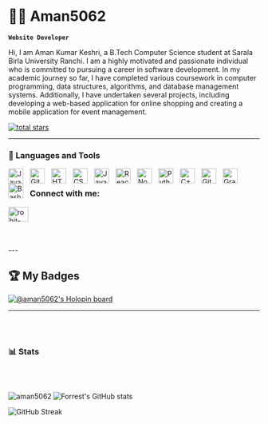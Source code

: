 # 👨‍💻 Aman5062

**`Website Developer`**

Hi, I am Aman Kumar Keshri, a B.Tech Computer Science student at Sarala Birla University Ranchi. I am a highly motivated and passionate individual who is committed to pursuing a career in software development.
In my academic journey so far, I have completed various coursework in computer programming, data structures, algorithms, and database management systems. Additionally, I have undertaken several projects, including developing a web-based application for online shopping and creating a mobile application for event management.

   <p align="left">
      <a href="https://github.com/aman5062?tab=repositories&sort=stargazers">
         <img alt="total stars" title="Total stars on GitHub" src="https://custom-icon-badges.demolab.com/github/stars/aman5062?color=55960c&style=for-the-badge&labelColor=488207&logo=star"/></a>
   </p>

---

### 🧰 Languages and Tools

<img align="left" alt="Java" width="30px" style="padding-right:10px;" src="https://cdn.jsdelivr.net/gh/devicons/devicon/icons/java/java-original.svg"/>
<img align="left" alt="Git" width="30px" style="padding-right:10px;" src="https://cdn.jsdelivr.net/gh/devicons/devicon/icons/git/git-original.svg" />
<img align="left" alt="HTML" width="30px" style="padding-right:10px;" src="https://cdn.jsdelivr.net/gh/devicons/devicon/icons/html5/html5-plain.svg" />
<img align="left" alt="CSS" width="30px" style="padding-right:10px;" src="https://cdn.jsdelivr.net/gh/devicons/devicon/icons/css3/css3-plain.svg" />
<img align="left" alt="JavaScript" width="30px" style="padding-right:10px;" src="https://cdn.jsdelivr.net/gh/devicons/devicon/icons/javascript/javascript-plain.svg" />
<img align="left" alt="React" width="30px" style="padding-right:10px;" src="https://cdn.jsdelivr.net/gh/devicons/devicon/icons/react/react-original.svg" />
<img align="left" alt="NodeJS" width="30px" style="padding-right:10px;" src="https://cdn.jsdelivr.net/gh/devicons/devicon/icons/nodejs/nodejs-original.svg" />
<img align="left" alt="Python" width="30px" style="padding-right:10px;" src="https://cdn.jsdelivr.net/gh/devicons/devicon/icons/python/python-plain.svg" />
<img align="left" alt="C++" width="30px" style="padding-right:10px;" src="https://cdn.jsdelivr.net/gh/devicons/devicon/icons/cplusplus/cplusplus-line.svg" />
<img align="left" alt="GitHub" width="30px" style="padding-right:10px;" src="https://cdn.jsdelivr.net/gh/devicons/devicon/icons/github/github-original.svg" />
<img align="left" alt="Gradle" width="30px" style="padding-right:10px;" src="https://cdn.jsdelivr.net/gh/devicons/devicon/icons/gradle/gradle-plain.svg" />
<img align="left" alt="Bash" width="30px" style="padding-right:10px;" src="https://cdn.jsdelivr.net/gh/devicons/devicon/icons/bash/bash-original.svg" />
<br />
<h3 align="left">Connect with me:</h3>
<p align="left">
<a href="https://www.linkedin.com/in/aman-kumar-keshri-819ab11ab/" target="blank"><img align="center" src="https://upload.wikimedia.org/wikipedia/commons/thumb/c/ca/LinkedIn_logo_initials.png/800px-LinkedIn_logo_initials.png" alt="rohit-kumar-66522518a/" height="30" width="40" /></a>
</p><br>
<br>
---

## 🏆 My Badges

[![@aman5062's Holopin board](https://holopin.me/aman50626)](https://holopin.io/@aman50626)

---
<br><br>
### 📊 Stats
<br><br>

<img align="left" src="https://github-readme-stats.vercel.app/api/top-langs?username=aman5062&show_icons=true&locale=en&theme=gruvbox&layout=compact" alt="aman5062" />

![Forrest's GitHub stats](https://github-readme-stats.vercel.app/api?username=aman5062&show_icons=true&theme=gruvbox)

 ![GitHub Streak](https://streak-stats.demolab.com?user=aman5062&theme=gruvbox&border_radius=4.5)
